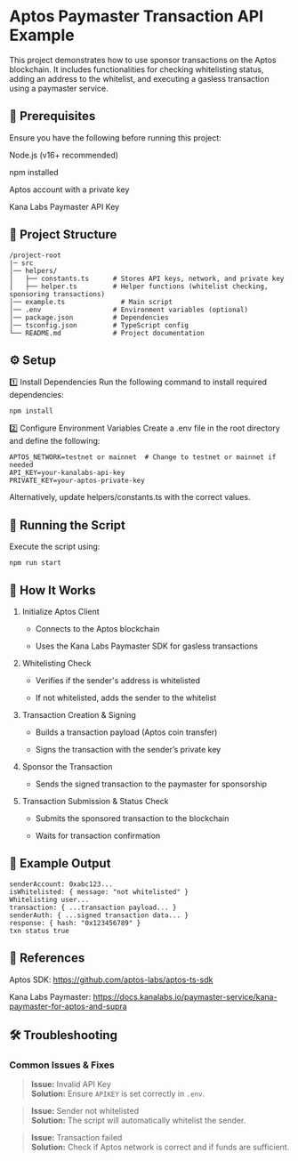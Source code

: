 # Aptos Paymaster Transaction API Example

This project demonstrates how to use sponsor transactions on the Aptos blockchain. It includes functionalities for checking whitelisting status, adding an address to the whitelist, and executing a gasless transaction using a paymaster service.

## 📌 Prerequisites

Ensure you have the following before running this project:

Node.js (v16+ recommended)

npm installed

Aptos account with a private key

Kana Labs Paymaster API Key

## 📂 Project Structure

```
/project-root
|─ src
│── helpers/
│   ├── constants.ts      # Stores API keys, network, and private key
│   ├── helper.ts         # Helper functions (whitelist checking, sponsoring transactions)
│── example.ts              # Main script
│── .env                  # Environment variables (optional)
│── package.json          # Dependencies
│── tsconfig.json         # TypeScript config
└── README.md             # Project documentation
```

## ⚙️ Setup

1️⃣ Install Dependencies
Run the following command to install required dependencies:

```
npm install
```

2️⃣ Configure Environment Variables
Create a .env file in the root directory and define the following:

```
APTOS_NETWORK=testnet or mainnet  # Change to testnet or mainnet if needed
API_KEY=your-kanalabs-api-key
PRIVATE_KEY=your-aptos-private-key
```

Alternatively, update helpers/constants.ts with the correct values.

## 🚀 Running the Script

Execute the script using:

```
npm run start
```

## 📜 How It Works

1. Initialize Aptos Client

   - Connects to the Aptos blockchain

   - Uses the Kana Labs Paymaster SDK for gasless transactions

2. Whitelisting Check

   - Verifies if the sender's address is whitelisted

   - If not whitelisted, adds the sender to the whitelist

3. Transaction Creation & Signing

   - Builds a transaction payload (Aptos coin transfer)

   - Signs the transaction with the sender’s private key

4. Sponsor the Transaction

   - Sends the signed transaction to the paymaster for sponsorship

5. Transaction Submission & Status Check

   - Submits the sponsored transaction to the blockchain

   - Waits for transaction confirmation

## 📌 Example Output
```
senderAccount: 0xabc123...  
isWhitelisted: { message: "not whitelisted" }  
Whitelisting user...  
transaction: { ...transaction payload... }  
senderAuth: { ...signed transaction data... }  
response: { hash: "0x123456789" }  
txn status true
```
## 🔗 References
Aptos SDK: https://github.com/aptos-labs/aptos-ts-sdk

Kana Labs Paymaster: https://docs.kanalabs.io/paymaster-service/kana-paymaster-for-aptos-and-supra

## 🛠️ Troubleshooting
### Common Issues & Fixes

> **Issue:** Invalid API Key  
> **Solution:** Ensure `APIKEY` is set correctly in `.env`.

> **Issue:** Sender not whitelisted  
> **Solution:** The script will automatically whitelist the sender.

> **Issue:** Transaction failed  
> **Solution:** Check if Aptos network is correct and if funds are sufficient.
